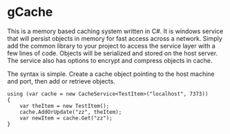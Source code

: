 gCache
========

This is a memory based caching system written in C#. It is windows service that will persist objects in memory for fast access across a network. Simply add the common library to your project to access the service layer with a few lines of code. Objects will be serialized and stored on the host server. The service also has options to encrypt and compress objects in cache.

The syntax is simple. Create a cache object pointing to the host machine and port, then add or retrieve objects.


	using (var cache = new CacheService<TestItem>("localhost", 7373))
	{
		var theItem = new TestItem();
		cache.AddOrUpdate("zz", theItem);
		var newItem = cache.Get("zz");
	}

